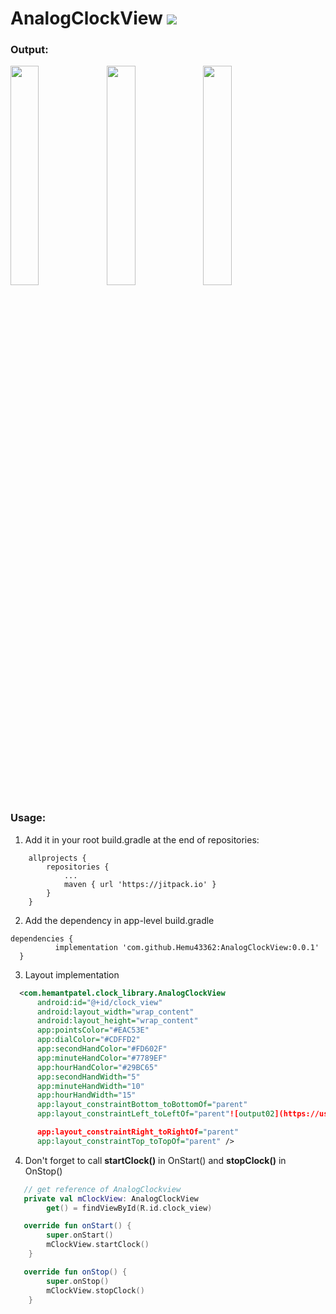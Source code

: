 # AnalogClockView [![](https://jitpack.io/v/Hemu43362/AnalogClockView.svg)](https://jitpack.io/#Hemu43362/AnalogClockView)

### Output:
<image src="https://user-images.githubusercontent.com/59821647/117830707-836ea280-b291-11eb-8119-5e9bda184342.jpg" width="30%" height="auto" align="left"/>
<image src="https://user-images.githubusercontent.com/59821647/117830837-a26d3480-b291-11eb-8197-0c0f93cab3f8.jpg" width="30%" height="auto" align="left"/>
<image src="https://user-images.githubusercontent.com/59821647/117830862-a9944280-b291-11eb-8082-2abe41b4a479.jpg" width="30%" height="auto"/>

### Usage:

1. Add it in your root build.gradle at the end of repositories:

```
	allprojects {
		repositories {
			...
			maven { url 'https://jitpack.io' }
		}
	}
  ```
  
  2. Add the dependency in app-level build.gradle
  
  ```
 dependencies {
	        implementation 'com.github.Hemu43362:AnalogClockView:0.0.1'
	}
  ```
  
  3. Layout implementation
  
  ```xml
    <com.hemantpatel.clock_library.AnalogClockView
        android:id="@+id/clock_view"
        android:layout_width="wrap_content"
        android:layout_height="wrap_content"
        app:pointsColor="#EAC53E"
        app:dialColor="#CDFFD2"
        app:secondHandColor="#FD602F"
        app:minuteHandColor="#7789EF"
        app:hourHandColor="#29BC65"
        app:secondHandWidth="5"
        app:minuteHandWidth="10"
        app:hourHandWidth="15"
        app:layout_constraintBottom_toBottomOf="parent"
        app:layout_constraintLeft_toLeftOf="parent"![output02](https://user-images.githubusercontent.com/59821647/117830792-997c6300-b291-11eb-81ce-2ff333bc2628.jpg)

        app:layout_constraintRight_toRightOf="parent"
        app:layout_constraintTop_toTopOf="parent" />
```

4. Don't forget to call <strong>startClock()</strong> in OnStart() and <strong>stopClock()</strong> in OnStop()

```kotlin
   // get reference of AnalogClockview
   private val mClockView: AnalogClockView
        get() = findViewById(R.id.clock_view)
```	
	
```kotlin
   override fun onStart() {
        super.onStart()
        mClockView.startClock()
    }
```

```kotlin
   override fun onStop() {
        super.onStop()
        mClockView.stopClock()
    }
```
